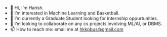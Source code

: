 - 👋 Hi, I’m Harish.
- 👀 I’m interested in Machine Learning and Basketball.
- 🌱 I’m currently a Graduate Student looking for internship oppurtunities.
- 💞️ I’m looking to collaborate on any cs projects involving ML/AI, or DBMS.
- 📫 How to reach me: email me at hkkpbus@gmail.com

<!---
Hpill26/Hpill26 is a ✨ special ✨ repository because its `README.md` (this file) appears on your GitHub profile.
You can click the Preview link to take a look at your changes.
--->
